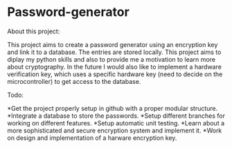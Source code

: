 # Password-generator

About this project:

This project aims to create a password generator using an encryption key and link it to a database. The entries are stored locally. This project aims to diplay my python skills and also to provide me a motivation to learn more about cryptography. In the future I would also like to implement a hardware verification key, which uses a specific hardware key (need to decide on the microcontroller) to get access to the database.

Todo:

*Get the project properly setup in github with a proper modular structure.
*Integrate a database to store the passwords.
*Setup different branches for working on different features.
*Setup automatic unit testing.
*Learn about a more sophisticated and secure encryption system and implement it.
*Work on design and implementation of a harware encryption key.
